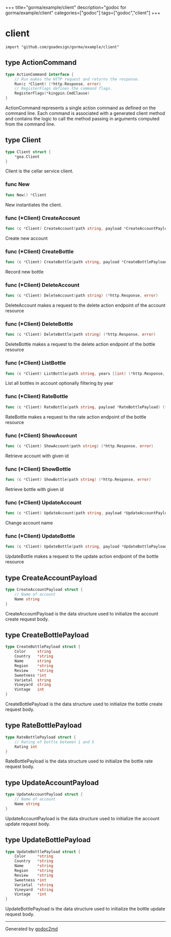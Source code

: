 +++
title="gorma/example/client"
description="godoc for gorma/example/client"
categories=["godoc"]
tags=["godoc","client"]
+++

# client
    import "github.com/goadesign/gorma/example/client"







## type ActionCommand
``` go
type ActionCommand interface {
    // Run makes the HTTP request and returns the response.
    Run(c *Client) (*http.Response, error)
    // RegisterFlags defines the command flags.
    RegisterFlags(*kingpin.CmdClause)
}
```
ActionCommand represents a single action command as defined on the command line.
Each command is associated with a generated client method and contains the logic to
call the method passing in arguments computed from the command line.











## type Client
``` go
type Client struct {
    *goa.Client
}
```
Client is the cellar service client.









### func New
``` go
func New() *Client
```
New instantiates the client.




### func (\*Client) CreateAccount
``` go
func (c *Client) CreateAccount(path string, payload *CreateAccountPayload) (*http.Response, error)
```
Create new account



### func (\*Client) CreateBottle
``` go
func (c *Client) CreateBottle(path string, payload *CreateBottlePayload) (*http.Response, error)
```
Record new bottle



### func (\*Client) DeleteAccount
``` go
func (c *Client) DeleteAccount(path string) (*http.Response, error)
```
DeleteAccount makes a request to the delete action endpoint of the account resource



### func (\*Client) DeleteBottle
``` go
func (c *Client) DeleteBottle(path string) (*http.Response, error)
```
DeleteBottle makes a request to the delete action endpoint of the bottle resource



### func (\*Client) ListBottle
``` go
func (c *Client) ListBottle(path string, years []int) (*http.Response, error)
```
List all bottles in account optionally filtering by year



### func (\*Client) RateBottle
``` go
func (c *Client) RateBottle(path string, payload *RateBottlePayload) (*http.Response, error)
```
RateBottle makes a request to the rate action endpoint of the bottle resource



### func (\*Client) ShowAccount
``` go
func (c *Client) ShowAccount(path string) (*http.Response, error)
```
Retrieve account with given id



### func (\*Client) ShowBottle
``` go
func (c *Client) ShowBottle(path string) (*http.Response, error)
```
Retrieve bottle with given id



### func (\*Client) UpdateAccount
``` go
func (c *Client) UpdateAccount(path string, payload *UpdateAccountPayload) (*http.Response, error)
```
Change account name



### func (\*Client) UpdateBottle
``` go
func (c *Client) UpdateBottle(path string, payload *UpdateBottlePayload) (*http.Response, error)
```
UpdateBottle makes a request to the update action endpoint of the bottle resource



## type CreateAccountPayload
``` go
type CreateAccountPayload struct {
    // Name of account
    Name string
}
```
CreateAccountPayload is the data structure used to initialize the account create request body.











## type CreateBottlePayload
``` go
type CreateBottlePayload struct {
    Color     string
    Country   *string
    Name      string
    Region    *string
    Review    *string
    Sweetness *int
    Varietal  string
    Vineyard  string
    Vintage   int
}
```
CreateBottlePayload is the data structure used to initialize the bottle create request body.











## type RateBottlePayload
``` go
type RateBottlePayload struct {
    // Rating of bottle between 1 and 5
    Rating int
}
```
RateBottlePayload is the data structure used to initialize the bottle rate request body.











## type UpdateAccountPayload
``` go
type UpdateAccountPayload struct {
    // Name of account
    Name string
}
```
UpdateAccountPayload is the data structure used to initialize the account update request body.











## type UpdateBottlePayload
``` go
type UpdateBottlePayload struct {
    Color     *string
    Country   *string
    Name      *string
    Region    *string
    Review    *string
    Sweetness *int
    Varietal  *string
    Vineyard  *string
    Vintage   *int
}
```
UpdateBottlePayload is the data structure used to initialize the bottle update request body.

















- - -
Generated by [godoc2md](http://godoc.org/github.com/davecheney/godoc2md)
